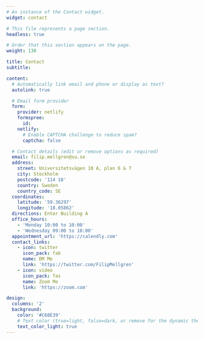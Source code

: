 ```yaml
---
# An instance of the Contact widget.
widget: contact

# This file represents a page section.
headless: true

# Order that this section appears on the page.
weight: 130

title: Contact
subtitle:

content:
  # Automatically link email and phone or display as text?
  autolink: true

  # Email form provider
  form:
    provider: netlify
    formspree:
      id:
    netlify:
      # Enable CAPTCHA challenge to reduce spam?
      captcha: false

  # Contact details (edit or remove options as required)
  email: filip.mellgren@su.se
  address:
    street: Universitetsvägen 10 A, plan 6 & 7
    city: Stockholm
    postcode: '114 18'
    country: Sweden
    country_code: SE
  coordinates:
    latitude: '59.36297' 
    longitude: '18.05862'
  directions: Enter Building A
  office_hours:
    - 'Monday 10:00 to 10:00'
    - 'Wednesday 09:00 to 10:00'
  appointment_url: 'https://calendly.com'
  contact_links:
    - icon: twitter
      icon_pack: fab
      name: DM Me
      link: 'https://twitter.com/FilipMellgren'
    - icon: video
      icon_pack: fas
      name: Zoom Me
      link: 'https://zoom.com'

design:
  columns: '2'
  background:
    color: '#C68E39'
    # Text color (true=light, false=dark, or remove for the dynamic theme color). 
    text_color_light: true
---
```

